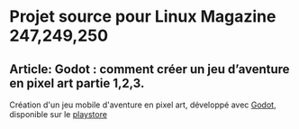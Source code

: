 # Projet source pour Linux Magazine 247,249,250
## Article: Godot : comment créer un jeu d’aventure en pixel art partie 1,2,3.

Création d'un jeu mobile d'aventure en pixel art, développé avec [Godot](https://godotengine.org/), disponible sur le [playstore](https://play.google.com/store/apps/details?id=dupot.org.mika.littleadventure)
